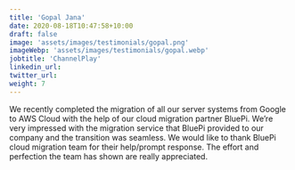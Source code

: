 ```yaml
---
title: 'Gopal Jana'
date: 2020-08-18T10:47:58+10:00
draft: false
image: 'assets/images/testimonials/gopal.png'
imageWebp: 'assets/images/testimonials/gopal.webp'
jobtitle: 'ChannelPlay'
linkedin_url: 
twitter_url: 
weight: 7
---
```

We recently completed the migration of all our server systems from Google to AWS
Cloud with the help of our cloud migration partner BluePi. We’re very impressed with
the migration service that BluePi provided to our company and the transition was
seamless. We would like to thank BluePi cloud migration team for their help/prompt
response. The effort and perfection the team has shown are really appreciated.